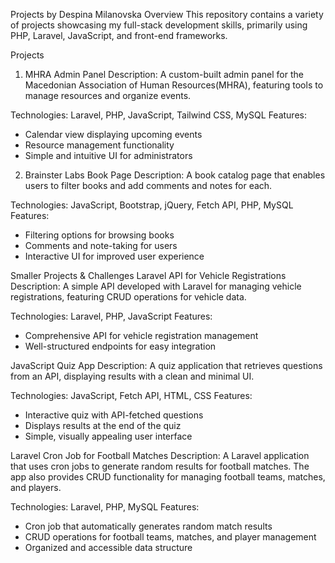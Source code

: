 Projects by Despina Milanovska
Overview
This repository contains a variety of projects showcasing my full-stack development skills, primarily using PHP, Laravel, JavaScript, and front-end frameworks.

Projects
1. MHRA Admin Panel
Description: A custom-built admin panel for the Macedonian Association of Human Resources(MHRA), featuring tools to manage resources and organize events.

Technologies: Laravel, PHP, JavaScript, Tailwind CSS, MySQL
Features:
- Calendar view displaying upcoming events
- Resource management functionality
- Simple and intuitive UI for administrators

2. Brainster Labs Book Page
Description: A book catalog page that enables users to filter books and add comments and notes for each.

Technologies: JavaScript, Bootstrap, jQuery, Fetch API, PHP, MySQL
Features:
- Filtering options for browsing books
- Comments and note-taking for users
- Interactive UI for improved user experience

Smaller Projects & Challenges
Laravel API for Vehicle Registrations
Description: A simple API developed with Laravel for managing vehicle registrations, featuring CRUD operations for vehicle data.

Technologies: Laravel, PHP, JavaScript
Features:
- Comprehensive API for vehicle registration management
- Well-structured endpoints for easy integration
  
JavaScript Quiz App
Description: A quiz application that retrieves questions from an API, displaying results with a clean and minimal UI.

Technologies: JavaScript, Fetch API, HTML, CSS
Features:
- Interactive quiz with API-fetched questions
- Displays results at the end of the quiz
- Simple, visually appealing user interface
  
Laravel Cron Job for Football Matches
Description: A Laravel application that uses cron jobs to generate random results for football matches. The app also provides CRUD functionality for managing football teams, matches, and players.

Technologies: Laravel, PHP, MySQL
Features:
- Cron job that automatically generates random match results
- CRUD operations for football teams, matches, and player management
- Organized and accessible data structure

